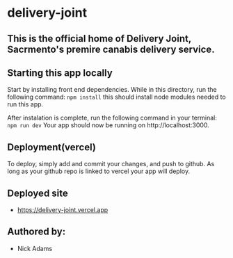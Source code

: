 # delivery-joint

## This is the official home of Delivery Joint, Sacrmento's premire canabis delivery service.

## Starting this app locally
Start by installing front end dependencies. While in this directory, run the following command:
``
npm install
``
this should install node modules needed to run this app.

After instalation is complete, run the following command in your terminal:
``
npm run dev
``
Your app should now be running on http://localhost:3000.

## Deployment(vercel)
To deploy, simply add and commit your changes, and push to github. As long as your github repo is linked to
vercel your app will deploy.



## Deployed site
* https://delivery-joint.vercel.app

## Authored by:
* Nick Adams